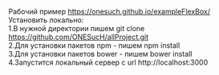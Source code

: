 Рабочий пример https://onesuch.github.io/exampleFlexBox/<br>
Установить локально:<br>
1.В нужной директории пишем git clone https://github.com/ONESucH/allProject.git<br>
2.Для установки пакетов npm -  пишем npm install<br>
3.Для установки пакетов bower -  пишем bower install<br>
4.Запустится локальный сервер с url http://localhost:3000<br>
